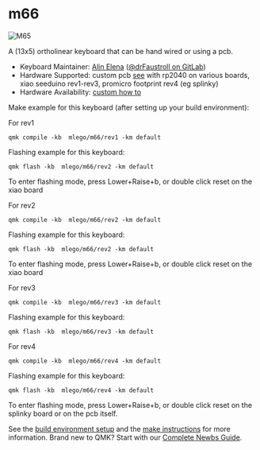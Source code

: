 # m66

![M65](https://mlego.elena.re/pics/m66/mlego_m66_rev4-lcd.webp)

A  (13x5) ortholinear keyboard that can be hand wired or using a pcb.

* Keyboard Maintainer: [Alin Elena](https://github.com/alinelena) ([@drFaustroll on GitLab](https://gitlab.com/drFaustroll))
* Hardware Supported: custom pcb [see](https://gitlab.com/m-lego/m65) with rp2040 on various boards, xiao seeduino rev1-rev3,
  promicro footprint rev4 (eg splinky)
* Hardware Availability: [custom how to](https://mlego.elena.re/m66)


Make example for this keyboard (after setting up your build environment):

For rev1

    qmk compile -kb  mlego/m66/rev1 -km default

Flashing example for this keyboard:

    qmk flash -kb  mlego/m66/rev2 -km default

To enter flashing mode, press Lower+Raise+b, or double click reset on the xiao board

For rev2

    qmk compile -kb  mlego/m66/rev2 -km default


Flashing example for this keyboard:

    qmk flash -kb  mlego/m66/rev2 -km default


To enter flashing mode, press Lower+Raise+b, or double click reset on the xiao board

For rev3

    qmk compile -kb  mlego/m66/rev3 -km default

Flashing example for this keyboard:

    qmk flash -kb  mlego/m66/rev3 -km default


For rev4

    qmk compile -kb  mlego/m66/rev4 -km default

Flashing example for this keyboard:


    qmk flash -kb  mlego/m66/rev4 -km default

To enter flashing mode, press Lower+Raise+b, or double click reset on the splinky board or on the pcb itself.


See the [build environment setup](https://docs.qmk.fm/#/getting_started_build_tools) and the [make instructions](https://docs.qmk.fm/#/getting_started_make_guide) for more information. Brand new to QMK? Start with our [Complete Newbs Guide](https://docs.qmk.fm/#/newbs).




